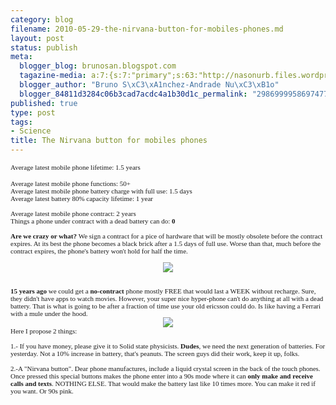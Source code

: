 ```yaml
--- 
category: blog
filename: 2010-05-29-the-nirvana-button-for-mobiles-phones.md
layout: post
status: publish
meta: 
  blogger_blog: brunosan.blogspot.com
  tagazine-media: a:7:{s:7:"primary";s:63:"http://nasonurb.files.wordpress.com/2010/05/iphone-battery.jpeg";s:6:"images";a:2:{s:63:"http://nasonurb.files.wordpress.com/2010/05/iphone-battery.jpeg";a:6:{s:8:"file_url";s:63:"http://nasonurb.files.wordpress.com/2010/05/iphone-battery.jpeg";s:5:"width";s:3:"460";s:6:"height";s:3:"431";s:4:"type";s:5:"image";s:4:"area";s:6:"198260";s:9:"file_path";s:0:"";}s:64:"http://nasonurb.files.wordpress.com/2010/05/ericsson5bt105d.jpeg";a:6:{s:8:"file_url";s:64:"http://nasonurb.files.wordpress.com/2010/05/ericsson5bt105d.jpeg";s:5:"width";s:3:"256";s:6:"height";s:3:"256";s:4:"type";s:5:"image";s:4:"area";s:5:"65536";s:9:"file_path";s:0:"";}}s:6:"videos";a:0:{}s:11:"image_count";s:1:"2";s:6:"author";s:7:"4180497";s:7:"blog_id";s:7:"8438084";s:9:"mod_stamp";s:19:"2011-01-18 18:49:22";}
  blogger_author: "Bruno S\xC3\xA1nchez-Andrade Nu\xC3\xB1o"
  blogger_84811d3284c06b3cad7acdc4a1b30d1c_permalink: "2986999958697477312"
published: true
type: post
tags: 
- Science
title: The Nirvana button for mobiles phones
---
```

<span class="Apple-style-span" style="font-family:'Lucida Grande';font-size:small;"><span class="Apple-style-span" style="font-size:11px;">Average latest mobile phone lifetime: 1.5 years</span></span><br /><div><span class="Apple-style-span" style="font-family:'Lucida Grande';font-size:small;"><span class="Apple-style-span" style="font-size:11px;">Average latest mobile phone functions: 50+</span></span></div><div><span class="Apple-style-span" style="font-family:'Lucida Grande';font-size:small;"><span class="Apple-style-span" style="font-size:11px;">Average latest mobile phone battery charge with full use: 1.5 days</span></span></div><div><span class="Apple-style-span" style="font-family:'Lucida Grande';font-size:small;"><span class="Apple-style-span" style="font-size:11px;">Average latest battery 80% capacity lifetime: 1 year</span></span></div><div><span class="Apple-style-span" style="font-family:'Lucida Grande';font-size:small;"><span class="Apple-style-span" style="font-size:11px;"><br /></span></span></div><div><span class="Apple-style-span" style="font-family:'Lucida Grande';font-size:small;"><span class="Apple-style-span" style="font-size:11px;">Average latest mobile phone contract: 2 years</span></span></div><div><span class="Apple-style-span" style="font-family:'Lucida Grande';font-size:small;"><span class="Apple-style-span" style="font-size:11px;">Things a phone under contract with a dead battery can do: <b>0</b></span></span></div><div><span class="Apple-style-span" style="font-family:'Lucida Grande';font-size:small;"><span class="Apple-style-span" style="font-size:11px;"><b><br /></b></span></span></div><div><span class="Apple-style-span" style="font-family:'Lucida Grande';font-size:small;"><span class="Apple-style-span" style="font-size:11px;"><b>Are we crazy or what?</b>&nbsp;We sign a contract for a pice of hardware that will be mostly&nbsp;obsolete&nbsp;before the contract expires. At its best the phone becomes a black brick after a 1.5 days of full use. Worse than that, much before the contract expires, the phone's battery won't hold for half the time.</span></span></div><div><span class="Apple-style-span" style="font-family:'Lucida Grande';font-size:small;"><span class="Apple-style-span" style="font-size:11px;"><br /></span></span></div><div class="separator" style="clear:both;text-align:center;"><a href="http://nasonurb.files.wordpress.com/2010/05/iphone-battery.jpeg" style="margin-left:1em;margin-right:1em;"><img border="0" src="http://nasonurb.files.wordpress.com/2010/05/iphone-battery.jpeg?w=300" /></a></div><div><span class="Apple-style-span" style="font-family:'Lucida Grande';font-size:small;"><span class="Apple-style-span" style="font-size:11px;"><br /></span></span></div><div><span class="Apple-style-span" style="font-family:'Lucida Grande';font-size:small;"><span class="Apple-style-span" style="font-size:11px;"><b><br /></b></span></span></div><div><span class="Apple-style-span" style="font-family:'Lucida Grande';font-size:small;"><span class="Apple-style-span" style="font-size:11px;"><b>15 years ago</b> we could get a <b>no-contract</b> phone mostly FREE that would last a WEEK without recharge. Sure, they didn't have apps to watch movies. However, your super nice hyper-phone can't do anything at all with a dead battery. That is what is going to be after a fraction of time use your old ericsson could do. Is like having a Ferrari with a mule under the hood.</span></span></div><div class="separator" style="clear:both;text-align:center;"><a href="http://nasonurb.files.wordpress.com/2010/05/ericsson5bt105d.jpeg" style="margin-left:1em;margin-right:1em;"><img border="0" src="http://nasonurb.files.wordpress.com/2010/05/ericsson5bt105d.jpeg?w=256" /></a></div><div><span class="Apple-style-span" style="font-family:'Lucida Grande';font-size:small;"><span class="Apple-style-span" style="font-size:11px;">Here I propose 2 things:</span></span></div><div><span class="Apple-style-span" style="font-family:'Lucida Grande';font-size:small;"><span class="Apple-style-span" style="font-size:11px;"><br /></span></span></div><div><span class="Apple-style-span" style="font-family:'Lucida Grande';font-size:small;"><span class="Apple-style-span" style="font-size:11px;">1.- If you have money, please give it to Solid state physicists. <b>Dudes</b>, we need the next generation of batteries. For yesterday. Not a 10% increase in battery, that's peanuts. The screen guys did their work, keep it up, folks.</span></span></div><div><span class="Apple-style-span" style="font-family:'Lucida Grande';font-size:small;"><span class="Apple-style-span" style="font-size:11px;"><br /></span></span></div><div><span class="Apple-style-span" style="font-family:'Lucida Grande';font-size:small;"><span class="Apple-style-span" style="font-size:11px;">2.-A "Nirvana button". Dear phone manufactures, include a liquid crystal screen in the back of the touch phones. Once pressed this special buttons makes the phone enter into a 90s mode where it can <b>only make and receive calls and texts</b>. NOTHING ELSE. That would make the battery last like 10 times more. You can make it red if you want. Or 90s pink.</span></span></div><div><span class="Apple-style-span" style="font-family:'Lucida Grande';font-size:small;"><span class="Apple-style-span" style="font-size:11px;"><br /></span></span></div><div><span class="Apple-style-span" style="font-family:'Lucida Grande';font-size:small;"><span class="Apple-style-span" style="font-size:11px;"><br /></span></span></div>
